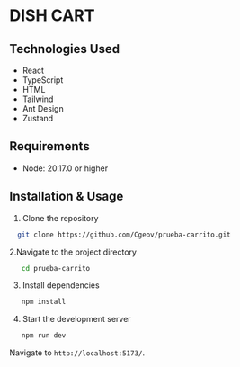 # DISH CART

## Technologies Used

- React
- TypeScript
- HTML
- Tailwind
- Ant Design
- Zustand

## Requirements

- Node: 20.17.0 or higher

## Installation & Usage

1. Clone the repository
 ```bash
   git clone https://github.com/Cgeov/prueba-carrito.git
 ```
2.Navigate to the project directory
```bash
   cd prueba-carrito
 ```
3. Install dependencies
```bash
   npm install
```
4. Start the development server
```bash
   npm run dev
```
Navigate to `http://localhost:5173/`. 
